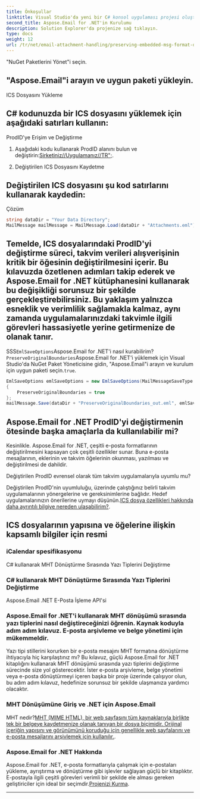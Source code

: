 ```yaml
---
title: Önkoşullar
linktitle: Visual Studio'da yeni bir C# konsol uygulaması projesi oluşturarak başlayın.
second_title: Aspose.Email for .NET'in Kurulumu
description: Solution Explorer'da projenize sağ tıklayın.
type: docs
weight: 12
url: /tr/net/email-attachment-handling/preserving-embedded-msg-format-during-load-with-csharp/
---
```


"NuGet Paketlerini Yönet"i seçin.

## "Aspose.Email"i arayın ve uygun paketi yükleyin.

ICS Dosyasını Yükleme

## C# kodunuzda bir ICS dosyasını yüklemek için aşağıdaki satırları kullanın:

ProdID'ye Erişim ve Değiştirme

1. Aşağıdaki kodu kullanarak ProdID alanını bulun ve değiştirin:[Şirketiniz//Uygulamanız//TR";](https://releases.aspose.com/email/net/).

2. Değiştirilen ICS Dosyasını Kaydetme

## Değiştirilen ICS dosyasını şu kod satırlarını kullanarak kaydedin:

Çözüm

```csharp
string dataDir = "Your Data Directory";
MailMessage mailMessage = MailMessage.Load(dataDir + "Attachments.eml");
```

## Temelde, ICS dosyalarındaki ProdID'yi değiştirme süreci, takvim verileri alışverişinin kritik bir öğesinin değiştirilmesini içerir. Bu kılavuzda özetlenen adımları takip ederek ve Aspose.Email for .NET kütüphanesini kullanarak bu değişikliği sorunsuz bir şekilde gerçekleştirebilirsiniz. Bu yaklaşım yalnızca esneklik ve verimlilik sağlamakla kalmaz, aynı zamanda uygulamalarınızdaki takvimle ilgili görevleri hassasiyetle yerine getirmenize de olanak tanır.

SSS`EmlSaveOptions`Aspose.Email for .NET'i nasıl kurabilirim?`PreserveOriginalBoundaries`Aspose.Email for .NET'i yüklemek için Visual Studio'da NuGet Paket Yöneticisine gidin, "Aspose.Email"i arayın ve kurulum için uygun paketi seçin.`true`.

```csharp
EmlSaveOptions emlSaveOptions = new EmlSaveOptions(MailMessageSaveType.EmlFormat)
{
    PreserveOriginalBoundaries = true
};
mailMessage.Save(dataDir + "PreserveOriginalBoundaries_out.eml", emlSaveOptions);
```

## Aspose.Email for .NET ProdID'yi değiştirmenin ötesinde başka amaçlarla da kullanılabilir mi?

Kesinlikle. Aspose.Email for .NET, çeşitli e-posta formatlarının değiştirilmesini kapsayan çok çeşitli özellikler sunar. Buna e-posta mesajlarının, eklerinin ve takvim öğelerinin okunması, yazılması ve değiştirilmesi de dahildir.

Değiştirilen ProdID evrensel olarak tüm takvim uygulamalarıyla uyumlu mu?

Değiştirilen ProdID'nin uyumluluğu, üzerinde çalıştığınız belirli takvim uygulamalarının yönergelerine ve gereksinimlerine bağlıdır. Hedef uygulamalarınızın önerilerine uymayı düşünün.[ICS dosya özellikleri hakkında daha ayrıntılı bilgiye nereden ulaşabilirim?](https://reference.aspose.com/email/net/).

##  ICS dosyalarının yapısına ve öğelerine ilişkin kapsamlı bilgiler için resmi

### iCalendar spesifikasyonu
   
 C# kullanarak MHT Dönüştürme Sırasında Yazı Tiplerini Değiştirme

###  C# kullanarak MHT Dönüştürme Sırasında Yazı Tiplerini Değiştirme

 Aspose.Email .NET E-Posta İşleme API'si

###  Aspose.Email for .NET'i kullanarak MHT dönüşümü sırasında yazı tiplerini nasıl değiştireceğinizi öğrenin. Kaynak koduyla adım adım kılavuz. E-posta arşivleme ve belge yönetimi için mükemmeldir.

Yazı tipi stillerini korurken bir e-posta mesajını MHT formatına dönüştürme ihtiyacıyla hiç karşılaştınız mı? Bu kılavuz, güçlü Aspose.Email for .NET kitaplığını kullanarak MHT dönüşümü sırasında yazı tiplerini değiştirme sürecinde size yol gösterecektir. İster e-posta arşivleme, belge yönetimi veya e-posta dönüştürmeyi içeren başka bir proje üzerinde çalışıyor olun, bu adım adım kılavuz, hedefinize sorunsuz bir şekilde ulaşmanıza yardımcı olacaktır.

### MHT Dönüşümüne Giriş ve .NET için Aspose.Email

MHT nedir?[MHT (MIME HTML), bir web sayfasını tüm kaynaklarıyla birlikte tek bir belgeye kaydetmenize olanak tanıyan bir dosya biçimidir. Orijinal içeriğin yapısını ve görünümünü koruduğu için genellikle web sayfalarını ve e-posta mesajlarını arşivlemek için kullanılır.](https://reference.aspose.com/email/net/).

### Aspose.Email for .NET Hakkında

Aspose.Email for .NET, e-posta formatlarıyla çalışmak için e-postaları yükleme, ayrıştırma ve dönüştürme gibi işlevler sağlayan güçlü bir kitaplıktır. E-postayla ilgili çeşitli görevleri verimli bir şekilde ele alması gereken geliştiriciler için ideal bir seçimdir.[Projenizi Kurma](https://releases.aspose.com/email/net/).

---